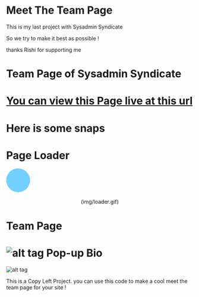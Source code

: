 Meet The Team Page 
==========================================
This is my last project with Sysadmin Syndicate

So we try to make it best as possible ! 

thanks Rishi for supporting me 

Team Page of Sysadmin Syndicate
==================================

<a href="http://sysadminsyndicate.github.io/meet-the-team" target="_blank">You can view this Page live at this url</a>
======================================================================================================================
Here is some snaps 
==============================

Page Loader 
=======================================
![alt tag](img/loader.gif)

<p align="center">
  (img/loader.gif)
</p>

Team Page 
=======================================
![alt tag](http://f.cl.ly/items/200p0L320u1R3r2q270P/meetsnap2.JPG)
Pop-up Bio
=======================================
![alt tag](http://f.cl.ly/items/0L2V151C3d0p2v2u1e0g/meetsnap3.JPG)

This is a Copy Left Project. you can use this code to make a cool meet the team page for your site ! 
